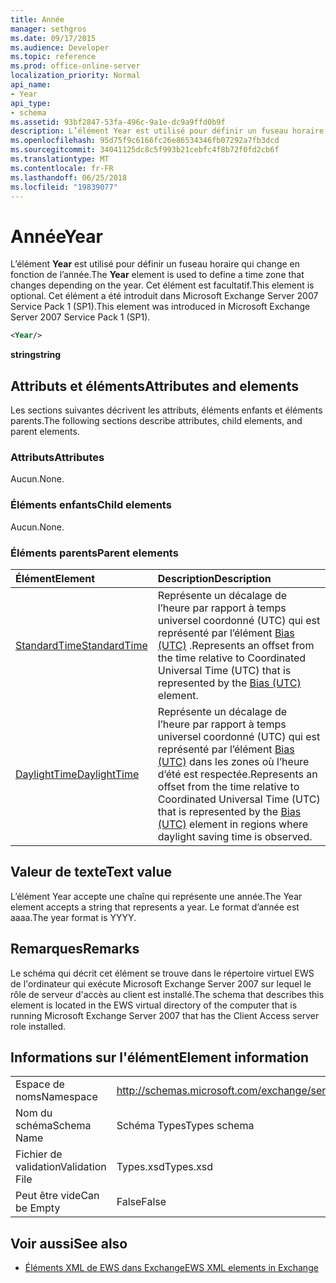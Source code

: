 ```yaml
---
title: Année
manager: sethgros
ms.date: 09/17/2015
ms.audience: Developer
ms.topic: reference
ms.prod: office-online-server
localization_priority: Normal
api_name:
- Year
api_type:
- schema
ms.assetid: 93bf2847-53fa-496c-9a1e-dc9a9ffd0b9f
description: L’élément Year est utilisé pour définir un fuseau horaire qui change en fonction de l’année. Cet élément est facultatif. Cet élément a été introduit dans Microsoft Exchange Server 2007 Service Pack 1 (SP1).
ms.openlocfilehash: 95d75f9c6166fc26e86534346fb07292a7fb3dcd
ms.sourcegitcommit: 34041125dc8c5f993b21cebfc4f8b72f0fd2cb6f
ms.translationtype: MT
ms.contentlocale: fr-FR
ms.lasthandoff: 06/25/2018
ms.locfileid: "19839077"
---
```

# <a name="year"></a><span data-ttu-id="bf948-105">Année</span><span class="sxs-lookup"><span data-stu-id="bf948-105">Year</span></span>

<span data-ttu-id="bf948-106">L’élément **Year** est utilisé pour définir un fuseau horaire qui change en fonction de l’année.</span><span class="sxs-lookup"><span data-stu-id="bf948-106">The **Year** element is used to define a time zone that changes depending on the year.</span></span> <span data-ttu-id="bf948-107">Cet élément est facultatif.</span><span class="sxs-lookup"><span data-stu-id="bf948-107">This element is optional.</span></span> <span data-ttu-id="bf948-108">Cet élément a été introduit dans Microsoft Exchange Server 2007 Service Pack 1 (SP1).</span><span class="sxs-lookup"><span data-stu-id="bf948-108">This element was introduced in Microsoft Exchange Server 2007 Service Pack 1 (SP1).</span></span> 
  
```xml
<Year/>
```

<span data-ttu-id="bf948-109">**string**</span><span class="sxs-lookup"><span data-stu-id="bf948-109">**string**</span></span>

## <a name="attributes-and-elements"></a><span data-ttu-id="bf948-110">Attributs et éléments</span><span class="sxs-lookup"><span data-stu-id="bf948-110">Attributes and elements</span></span>

<span data-ttu-id="bf948-111">Les sections suivantes décrivent les attributs, éléments enfants et éléments parents.</span><span class="sxs-lookup"><span data-stu-id="bf948-111">The following sections describe attributes, child elements, and parent elements.</span></span>
  
### <a name="attributes"></a><span data-ttu-id="bf948-112">Attributs</span><span class="sxs-lookup"><span data-stu-id="bf948-112">Attributes</span></span>

<span data-ttu-id="bf948-113">Aucun.</span><span class="sxs-lookup"><span data-stu-id="bf948-113">None.</span></span>
  
### <a name="child-elements"></a><span data-ttu-id="bf948-114">Éléments enfants</span><span class="sxs-lookup"><span data-stu-id="bf948-114">Child elements</span></span>

<span data-ttu-id="bf948-115">Aucun.</span><span class="sxs-lookup"><span data-stu-id="bf948-115">None.</span></span>
  
### <a name="parent-elements"></a><span data-ttu-id="bf948-116">Éléments parents</span><span class="sxs-lookup"><span data-stu-id="bf948-116">Parent elements</span></span>

|<span data-ttu-id="bf948-117">**Élément**</span><span class="sxs-lookup"><span data-stu-id="bf948-117">**Element**</span></span>|<span data-ttu-id="bf948-118">**Description**</span><span class="sxs-lookup"><span data-stu-id="bf948-118">**Description**</span></span>|
|:-----|:-----|
|[<span data-ttu-id="bf948-119">StandardTime</span><span class="sxs-lookup"><span data-stu-id="bf948-119">StandardTime</span></span>](standardtime.md) <br/> |<span data-ttu-id="bf948-120">Représente un décalage de l’heure par rapport à temps universel coordonné (UTC) qui est représenté par l’élément [Bias (UTC)](bias-utc.md) .</span><span class="sxs-lookup"><span data-stu-id="bf948-120">Represents an offset from the time relative to Coordinated Universal Time (UTC) that is represented by the [Bias (UTC)](bias-utc.md) element.</span></span>  <br/> |
|[<span data-ttu-id="bf948-121">DaylightTime</span><span class="sxs-lookup"><span data-stu-id="bf948-121">DaylightTime</span></span>](daylighttime.md) <br/> |<span data-ttu-id="bf948-122">Représente un décalage de l’heure par rapport à temps universel coordonné (UTC) qui est représenté par l’élément [Bias (UTC)](bias-utc.md) dans les zones où l’heure d’été est respectée.</span><span class="sxs-lookup"><span data-stu-id="bf948-122">Represents an offset from the time relative to Coordinated Universal Time (UTC) that is represented by the [Bias (UTC)](bias-utc.md) element in regions where daylight saving time is observed.</span></span>  <br/> |
   
## <a name="text-value"></a><span data-ttu-id="bf948-123">Valeur de texte</span><span class="sxs-lookup"><span data-stu-id="bf948-123">Text value</span></span>

<span data-ttu-id="bf948-124">L’élément Year accepte une chaîne qui représente une année.</span><span class="sxs-lookup"><span data-stu-id="bf948-124">The Year element accepts a string that represents a year.</span></span> <span data-ttu-id="bf948-125">Le format d’année est aaaa.</span><span class="sxs-lookup"><span data-stu-id="bf948-125">The year format is YYYY.</span></span>
  
## <a name="remarks"></a><span data-ttu-id="bf948-126">Remarques</span><span class="sxs-lookup"><span data-stu-id="bf948-126">Remarks</span></span>

<span data-ttu-id="bf948-127">Le schéma qui décrit cet élément se trouve dans le répertoire virtuel EWS de l'ordinateur qui exécute Microsoft Exchange Server 2007 sur lequel le rôle de serveur d'accès au client est installé.</span><span class="sxs-lookup"><span data-stu-id="bf948-127">The schema that describes this element is located in the EWS virtual directory of the computer that is running Microsoft Exchange Server 2007 that has the Client Access server role installed.</span></span>
  
## <a name="element-information"></a><span data-ttu-id="bf948-128">Informations sur l'élément</span><span class="sxs-lookup"><span data-stu-id="bf948-128">Element information</span></span>

|||
|:-----|:-----|
|<span data-ttu-id="bf948-129">Espace de noms</span><span class="sxs-lookup"><span data-stu-id="bf948-129">Namespace</span></span>  <br/> |http://schemas.microsoft.com/exchange/services/2006/types  <br/> |
|<span data-ttu-id="bf948-130">Nom du schéma</span><span class="sxs-lookup"><span data-stu-id="bf948-130">Schema Name</span></span>  <br/> |<span data-ttu-id="bf948-131">Schéma Types</span><span class="sxs-lookup"><span data-stu-id="bf948-131">Types schema</span></span>  <br/> |
|<span data-ttu-id="bf948-132">Fichier de validation</span><span class="sxs-lookup"><span data-stu-id="bf948-132">Validation File</span></span>  <br/> |<span data-ttu-id="bf948-133">Types.xsd</span><span class="sxs-lookup"><span data-stu-id="bf948-133">Types.xsd</span></span>  <br/> |
|<span data-ttu-id="bf948-134">Peut être vide</span><span class="sxs-lookup"><span data-stu-id="bf948-134">Can be Empty</span></span>  <br/> |<span data-ttu-id="bf948-135">False</span><span class="sxs-lookup"><span data-stu-id="bf948-135">False</span></span>  <br/> |
   
## <a name="see-also"></a><span data-ttu-id="bf948-136">Voir aussi</span><span class="sxs-lookup"><span data-stu-id="bf948-136">See also</span></span>

- [<span data-ttu-id="bf948-137">Éléments XML de EWS dans Exchange</span><span class="sxs-lookup"><span data-stu-id="bf948-137">EWS XML elements in Exchange</span></span>](ews-xml-elements-in-exchange.md)

